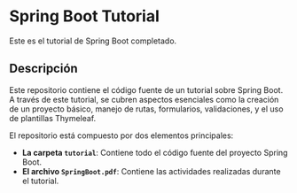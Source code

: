 # Spring Boot Tutorial

Este es el tutorial de Spring Boot completado.

## Descripción

Este repositorio contiene el código fuente de un tutorial sobre Spring Boot. A través de este tutorial, se cubren aspectos esenciales como la creación de un proyecto básico, manejo de rutas, formularios, validaciones, y el uso de plantillas Thymeleaf.

El repositorio está compuesto por dos elementos principales:

- **La carpeta `tutorial`**: Contiene todo el código fuente del proyecto Spring Boot.
- **El archivo `SpringBoot.pdf`**: Contiene las actividades realizadas durante el tutorial.



